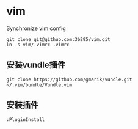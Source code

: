 # vim
 Synchronize vim config


~~~
git clone git@github.com:3b295/vim.git
ln -s vim/.vimrc .vimrc
~~~  

## 安装vundle插件
~~~
git clone https://github.com/gmarik/vundle.git ~/.vim/bundle/Vundle.vim
~~~

## 安装插件
~~~
:PluginInstall
~~~

